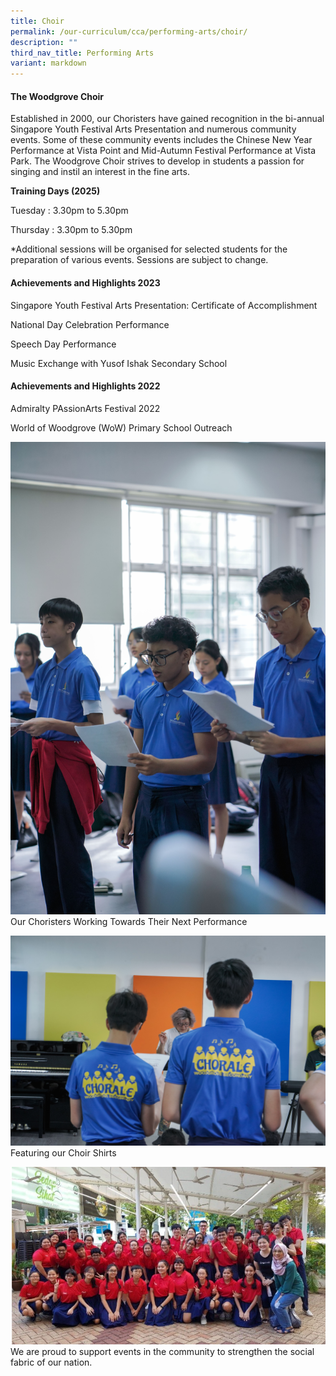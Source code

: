 ```yaml
---
title: Choir
permalink: /our-curriculum/cca/performing-arts/choir/
description: ""
third_nav_title: Performing Arts
variant: markdown
---
```

#### The Woodgrove Choir

Established in 2000, our Choristers have gained recognition in the bi-annual Singapore Youth Festival Arts Presentation and numerous community events. Some of these community events includes the Chinese New Year Performance at Vista Point and Mid-Autumn Festival Performance at Vista Park. The Woodgrove Choir strives to develop in students a passion for singing and instil an interest in the fine arts.

**Training Days (2025)**

Tuesday : 3.30pm to 5.30pm

Thursday : 3.30pm to 5.30pm

\*Additional sessions will be organised for selected students for the preparation of various events. Sessions are subject to change.

#### Achievements and Highlights 2023

Singapore Youth Festival Arts Presentation: Certificate of Accomplishment 

National Day Celebration Performance

Speech Day Performance

Music Exchange with Yusof Ishak Secondary School

#### Achievements and Highlights 2022

Admiralty PAssionArts Festival 2022 

World of Woodgrove (WoW) Primary School Outreach



![Our Choristers Working Towards Their Next Performance](/images/CCAs/Choir/DSC01009.jpg)
Our Choristers Working Towards Their Next Performance


![Training Sessions](/images/CCAs/Choir/DSC01051.jpg)
Featuring our Choir Shirts

![](/images/CCAs/Choir/Capture.png)
We are proud to support events in the community to strengthen the social fabric of our nation.